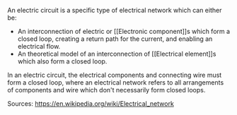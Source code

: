 An electric circuit is a specific type of electrical network which can either be:
- An interconnection of electric or [[Electronic component]]s which form a closed loop, creating a return path for the current, and enabling an electrical flow. 
- An theoretical model of an interconnection of [[Electrical element]]s which also form a closed loop.

In an electric circuit, the electrical components and connecting wire must form a closed loop, where an electrical network refers to all arrangements of components and wire which don't necessarily form closed loops.

Sources:
https://en.wikipedia.org/wiki/Electrical_network